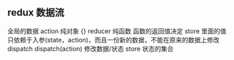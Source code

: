 ##   redux  数据流
全局的数据
action       纯对象  {}
reducer      纯函数  函数的返回值决定 store 里面的值  只依赖于入参(state，action)，而且一份新的数据，不能在原来的数据上修改
dispatch     dispatch(action) 修改数据/状态
store        状态的集合